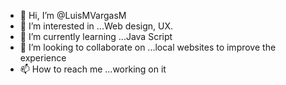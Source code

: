 - 👋 Hi, I’m @LuisMVargasM
- 👀 I’m interested in ...Web design, UX.
- 🌱 I’m currently learning ...Java Script
- 💞️ I’m looking to collaborate on ...local websites to improve the experience
- 📫 How to reach me ...working on it

<!---
LuisMVargasM/LuisMVargasM is a ✨ special ✨ repository because its `README.md` (this file) appears on your GitHub profile.
You can click the Preview link to take a look at your changes.
--->
